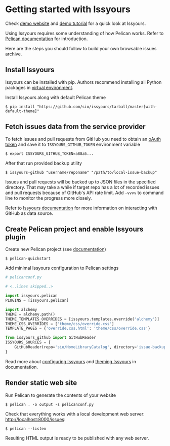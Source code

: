 # Getting started with Issyours

Check [demo website](https://issyours.ml/demo/issues) and [demo
tutorial](demonstration.md) for a quick look at Issyours.

Using Issyours requires some understanding of how Pelican works. Refer to
[Pelican documentation](http://docs.getpelican.com/en/stable/quickstart.html)
for introduction.

Here are the steps you should follow to build your own browsable issues
archive.


## Install Issyours

Issyours can be installed with pip. Authors recommend installing all Python
packages in [virtual environment](https://docs.python.org/3/tutorial/venv.html).

Install Issyours along with default Pelican theme

```
$ pip install "https://github.com/sio/issyours/tarball/master[with-default-theme]"
```


## Fetch issues data from the service provider

To fetch issues and pull requests from GitHub you need to obtain an
[oAuth token](https://github.com/settings/tokens) and save it to
`ISSYOURS_GITHUB_TOKEN` environment variable

```
$ export ISSYOURS_GITHUB_TOKEN=a88a5...
```

After that run provided backup utility

```
$ issyours-github "username/reponame" "/path/to/local-issue-backup"
```

Issues and pull requests will be backed up to JSON files in the specified
directory. That may take a while if target repo has a lot of recorded issues
and pull requests because of GitHub's API rate limit. Add `-vvvv` to command
line to monitor the progress more closely.

Refer to [Issyours documentation](github.md) for more information on
interacting with GitHub as data source.


## Create Pelican project and enable Issyours plugin

Create new Pelican project (see
[documentation](http://docs.getpelican.com/en/stable/quickstart.html#create-a-project))

```
$ pelican-quickstart
```

Add minimal Issyours configuration to Pelican settings

```python
# pelicanconf.py

# <..lines skipped..>

import issyours.pelican
PLUGINS = [issyours.pelican]

import alchemy
THEME = alchemy.path()
THEME_TEMPLATES_OVERRIDES = [issyours.templates.override('alchemy')]
THEME_CSS_OVERRIDES = ['theme/css/override.css']
TEMPLATE_PAGES = {'override.css.html': 'theme/css/override.css'}

from issyours_github import GitHubReader
ISSYOURS_SOURCES = {
    GitHubReader(repo='sio/HomeLibraryCatalog', directory='issue-backup'): {},
}
```

Read more about [configuring Issyours](configuring.md) and [theming
Issyours](themes.md) in documentation.


## Render static web site

Run Pelican to generate the contents of your website

```
$ pelican . -o output -s pelicanconf.py
```

Check that everything works with a local development web server:
<http://localhost:8000/issues>:

```
$ pelican --listen
```

Resulting HTML output is ready to be published with any web server.
